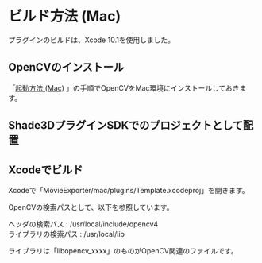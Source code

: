 # ビルド方法 (Mac)

プラグインのビルドは、Xcode 10.1を使用しました。    

## OpenCVのインストール

「[起動方法 (Mac)](./setup_mac.md) 」の手順でOpenCVをMac環境にインストールしておきます。    

## Shade3DプラグインSDKでのプロジェクトとして配置


## Xcodeでビルド

Xcodeで「MovieExporter/mac/plugins/Template.xcodeproj」を開きます。    

OpenCVの検索パスとして、以下を参照しています。    

ヘッダの検索パス : /usr/local/include/opencv4    
ライブラリの検索パス : /usr/local/lib     

ライブラリは「libopencv_xxxx」のものがOpenCV関連のファイルです。    


